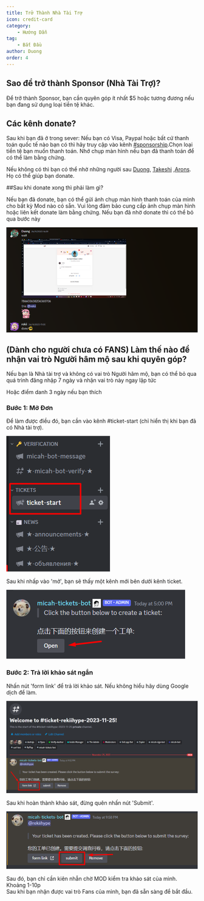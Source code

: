 ```yaml
---
title: Trở Thành Nhà Tài Trợ
icon: credit-card
category:
    - Hướng Dẫn
tag:
    - Bắt Đầu
author: Duong
order: 4
---
```


## Sao để trở thành Sponsor (Nhà Tài Trợ)?

Để trở thành Sponsor, bạn cần quyên góp ít nhất $5 hoặc tương đương nếu bạn đang sử dụng loại tiền tệ khác.

## Các kênh donate?

Sau khi bạn đã ở trong sever:
Nếu bạn có Visa, Paypal hoặc bất cứ thanh toán quốc tế nào bạn có thì hãy truy cập vào kênh [#sponsorship](https://discord.com/channels/1069057220802781265/1097565269985071205).Chọn loại tiền tệ bạn muốn thanh toán. Nhớ chụp màn hình nếu bạn đã thanh toán để có thể làm bằng chứng.

Nếu không có thì bạn có thể nhờ những người sau [Duong](https://discord.com/users/362133474053849088), [Takeshi](https://discord.com/users/648036769769717760) ,[Arons](https://discord.com/users/727853330696634397). Họ có thể giúp bạn donate.

##Sau khi donate xong thì phải làm gì?

Nếu bạn đã donate, bạn có thể gửi ảnh chụp màn hình thanh toán của mình cho bất kỳ Mod nào có sẵn. Vui lòng đảm bảo cung cấp ảnh chụp màn hình hoặc liên kết donate làm bằng chứng.
Nếu bạn đã nhờ donate thì có thể bỏ qua bước này 

![](/assets/images/docs/202312/proofVI.png)
## (Dành cho người chưa có FANS) Làm thế nào để nhận vai trò Người hâm mộ sau khi quyên góp?

Nếu bạn là Nhà tài trợ và không có vai trò Người hâm mộ, bạn có thể bỏ qua quá trình đăng nhập 7 ngày và nhận vai trò này ngay lập tức

Hoặc điểm danh 3 ngày nếu bạn thích 
### Bước 1: Mở Đơn 

Để làm được điều đó, bạn cần vào kênh #ticket-start (chỉ hiển thị khi bạn đã có Nhà tài trợ). 

![](/assets/images/docs/202312/openticket1.png)

Sau khi nhấp vào 'mở', bạn sẽ thấy một kênh mới bên dưới kênh ticket.

![](/assets/images/docs/202312/openticket2.png)

### Bước 2: Trả lời khảo sát ngắn

Nhấn nút 'form link' để trả lời khảo sát. Nếu không hiểu hãy dùng Google dịch để làm.

![](/assets/images/docs/202312/openticket3.png)

Sau khi hoàn thành khảo sát, đừng quên nhấn nút 'Submit'.

![](/assets/images/docs/202312/openticket4.png)

Sau đó, bạn chỉ cần kiên nhẫn chờ MOD kiểm tra khảo sát của mình. Khoảng 1-10p  
Sau khi bạn nhận được vai trò Fans của mình, bạn đã sẵn sàng để bắt đầu.
